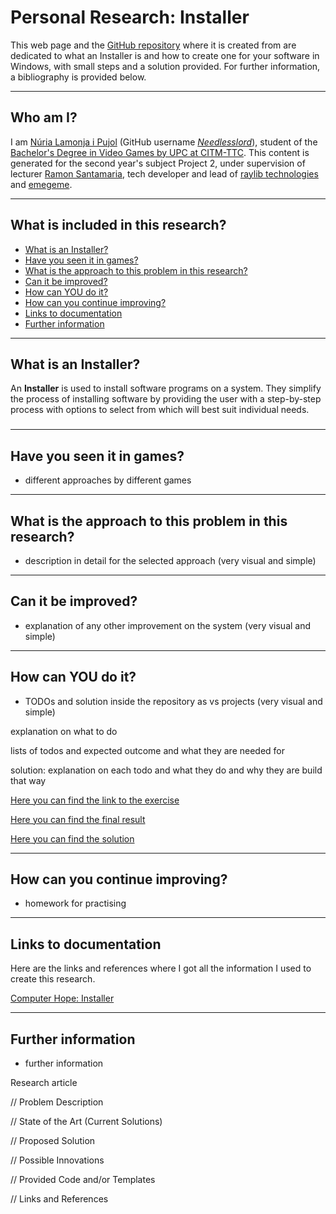 # Personal Research: Installer

This web page and the [GitHub repository](https://github.com/Needlesslord/Research-Project-Installer) where it is created from are dedicated to what an Installer is and how to create one for your software in Windows, with small steps and a solution provided. For further information, a bibliography is provided below. 


***


## Who am I?

I am [Núria Lamonja i Pujol](https://www.linkedin.com/in/needlesslord/) (GitHub username [*Needlesslord*](https://github.com/Needlesslord)), student of the [Bachelor's Degree in Video Games by UPC at CITM-TTC](https://www.citm.upc.edu/ing/estudis/grau-videojocs-bcn/). This content is generated for the second year's subject Project 2, under supervision of lecturer [Ramon Santamaria](https://www.linkedin.com/in/raysan/), tech developer and lead of [raylib technologies](https://www.raylib.com/) and [emegeme](https://www.emegeme.com/).


***

## What is included in this research?

 - [What is an Installer?](https://github.com/Needlesslord/Research-Project-Installer/tree/master/docs#what-is-an-installer)
 - [Have you seen it in games?](https://github.com/Needlesslord/Research-Project-Installer/tree/master/docs#have-you-seen-it-in-games)
 - [What is the approach to this problem in this research?](https://github.com/Needlesslord/Research-Project-Installer/tree/master/docs#what-is-the-approach-to-this-problem-in-this-research)
 - [Can it be improved?](https://github.com/Needlesslord/Research-Project-Installer/tree/master/docs#can-it-be-improved)
 - [How can YOU do it?](https://github.com/Needlesslord/Research-Project-Installer/tree/master/docs#how-can-you-do-it)
 - [How can you continue improving?](https://github.com/Needlesslord/Research-Project-Installer/tree/master/docs#how-can-you-continue-improving)
 - [Links to documentation](https://github.com/Needlesslord/Research-Project-Installer/tree/master/docs#links-to-documentation)
 - [Further information](https://github.com/Needlesslord/Research-Project-Installer/tree/master/docs#further-information)

***


## What is an Installer?

An **Installer** is used to install software programs on a system. They simplify the process of installing software by providing the user with a step-by-step process with options to select from which will best suit individual needs.



###

***


## Have you seen it in games?


- different approaches by different games



***


## What is the approach to this problem in this research?

- description in detail for the selected approach (very visual and simple)



***


## Can it be improved?

- explanation of any other improvement on the system (very visual and simple)




***


## How can YOU do it?


- TODOs and solution inside the repository as vs projects (very visual and simple)

explanation on what to do

lists of todos and expected outcome and what they are needed for

solution: explanation on each todo and what they do and why they are build that way


[Here you can find the link to the exercise]()

[Here you can find the final result]()

[Here you can find the solution]()



***


## How can you continue improving?

- homework for practising



***


## Links to documentation

Here are the links and references where I got all the information I used to create this research.

[Computer Hope: Installer](https://www.computerhope.com/jargon/i/installer.htm)



***


## Further information


- further information





Research article


// Problem Description


// State of the Art (Current Solutions)


// Proposed Solution


// Possible Innovations


// Provided Code and/or Templates


// Links and References
